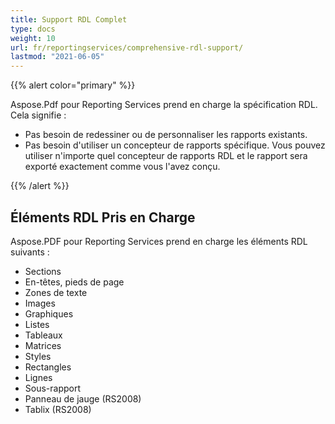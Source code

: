 ```yaml
---
title: Support RDL Complet
type: docs
weight: 10
url: fr/reportingservices/comprehensive-rdl-support/
lastmod: "2021-06-05"
---
```


{{% alert color="primary" %}}

Aspose.Pdf pour Reporting Services prend en charge la spécification RDL. Cela signifie :

* Pas besoin de redessiner ou de personnaliser les rapports existants.
* Pas besoin d'utiliser un concepteur de rapports spécifique. Vous pouvez utiliser n'importe quel concepteur de rapports RDL et le rapport sera exporté exactement comme vous l'avez conçu.

{{% /alert %}}

## **Éléments RDL Pris en Charge**
Aspose.PDF pour Reporting Services prend en charge les éléments RDL suivants :

- Sections
- En-têtes, pieds de page
- Zones de texte
- Images
- Graphiques
- Listes
- Tableaux
- Matrices
- Styles
- Rectangles
- Lignes
- Sous-rapport
- Panneau de jauge (RS2008)
- Tablix (RS2008)